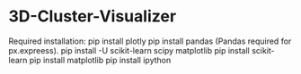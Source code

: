 # 3D-Cluster-Visualizer
 
 Required installation: 
                        pip install plotly
                        pip install pandas (Pandas required for px.expreess).
                        pip install -U scikit-learn scipy matplotlib
                        pip install scikit-learn
                        pip install matplotlib
                        pip install ipython